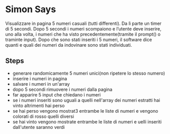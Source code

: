 # Simon Says

Visualizzare in pagina 5 numeri casuali (tutti differenti). Da lì parte un timer di 5 secondi.
Dopo 5 secondi i numeri scompaiono e l’utente deve inserire, uno alla volta, i numeri che ha visto precedentemente(tramite il prompt() o traminte input).
Dopo che sono stati inseriti i 5 numeri, il software dice quanti e quali dei numeri da indovinare sono stati individuati.



## Steps 

- generare randomicamente 5 numeri unici(non ripetere lo stesso numero)
- inserire i numeri in pagina 
- salvare i numeri in un'array 
- dopo 5 secondi rimuovere i numeri dalla pagina
- far apparire 5 input che chiedano i numeri 
- se i numeri inseriti sono uguali a quelli nell'array dei numeri estratti hai vinto altrimenti hai perso
- se hai perso vengono mostrat3 entrambe le liste di numeri e vengono colorati di rosso quelli diversi 
- se hai vinto vengono mostrate entrambe le liste di numeri e uelli inseriti dall'utente saranno verdi